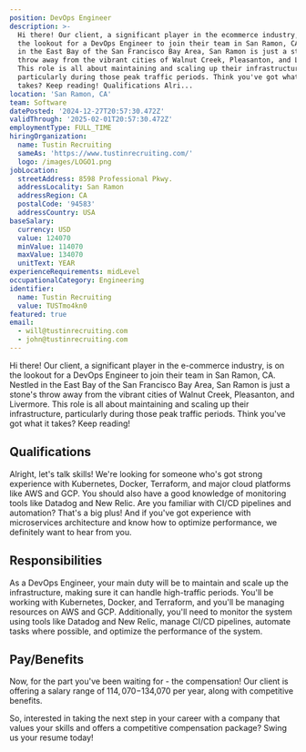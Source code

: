 ```yaml
---
position: DevOps Engineer
description: >-
  Hi there! Our client, a significant player in the ecommerce industry, is on
  the lookout for a DevOps Engineer to join their team in San Ramon, CA. Nestled
  in the East Bay of the San Francisco Bay Area, San Ramon is just a stone's
  throw away from the vibrant cities of Walnut Creek, Pleasanton, and Livermore.
  This role is all about maintaining and scaling up their infrastructure,
  particularly during those peak traffic periods. Think you've got what it
  takes? Keep reading! Qualifications Alri...
location: 'San Ramon, CA'
team: Software
datePosted: '2024-12-27T20:57:30.472Z'
validThrough: '2025-02-01T20:57:30.472Z'
employmentType: FULL_TIME
hiringOrganization:
  name: Tustin Recruiting
  sameAs: 'https://www.tustinrecruiting.com/'
  logo: /images/LOGO1.png
jobLocation:
  streetAddress: 8598 Professional Pkwy.
  addressLocality: San Ramon
  addressRegion: CA
  postalCode: '94583'
  addressCountry: USA
baseSalary:
  currency: USD
  value: 124070
  minValue: 114070
  maxValue: 134070
  unitText: YEAR
experienceRequirements: midLevel
occupationalCategory: Engineering
identifier:
  name: Tustin Recruiting
  value: TUSTmo4kn0
featured: true
email:
  - will@tustinrecruiting.com
  - john@tustinrecruiting.com
---
```




Hi there! Our client, a significant player in the e-commerce industry, is on the lookout for a DevOps Engineer to join their team in San Ramon, CA. Nestled in the East Bay of the San Francisco Bay Area, San Ramon is just a stone's throw away from the vibrant cities of Walnut Creek, Pleasanton, and Livermore. This role is all about maintaining and scaling up their infrastructure, particularly during those peak traffic periods. Think you've got what it takes? Keep reading!

## Qualifications

Alright, let's talk skills! We're looking for someone who's got strong experience with Kubernetes, Docker, Terraform, and major cloud platforms like AWS and GCP. You should also have a good knowledge of monitoring tools like Datadog and New Relic. Are you familiar with CI/CD pipelines and automation? That's a big plus! And if you've got experience with microservices architecture and know how to optimize performance, we definitely want to hear from you.

## Responsibilities

As a DevOps Engineer, your main duty will be to maintain and scale up the infrastructure, making sure it can handle high-traffic periods. You'll be working with Kubernetes, Docker, and Terraform, and you'll be managing resources on AWS and GCP. Additionally, you'll need to monitor the system using tools like Datadog and New Relic, manage CI/CD pipelines, automate tasks where possible, and optimize the performance of the system.

## Pay/Benefits

Now, for the part you've been waiting for - the compensation! Our client is offering a salary range of $114,070-$134,070 per year, along with competitive benefits. 

So, interested in taking the next step in your career with a company that values your skills and offers a competitive compensation package? Swing us your resume today!
